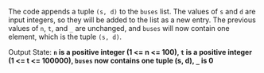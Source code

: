 The code appends a tuple `(s, d)` to the `buses` list. The values of `s` and `d` are input integers, so they will be added to the list as a new entry. The previous values of `n`, `t`, and `_` are unchanged, and `buses` will now contain one element, which is the tuple `(s, d)`. 

Output State: **`n` is a positive integer (1 <= n <= 100), `t` is a positive integer (1 <= t <= 100000), `buses` now contains one tuple (s, d), `_` is 0**